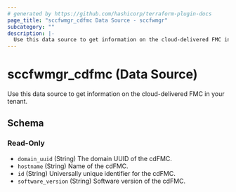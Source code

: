```yaml
---
# generated by https://github.com/hashicorp/terraform-plugin-docs
page_title: "sccfwmgr_cdfmc Data Source - sccfwmgr"
subcategory: ""
description: |-
  Use this data source to get information on the cloud-delivered FMC in your tenant.
---
```


# sccfwmgr_cdfmc (Data Source)

Use this data source to get information on the cloud-delivered FMC in your tenant.



<!-- schema generated by tfplugindocs -->
## Schema

### Read-Only

- `domain_uuid` (String) The domain UUID of the cdFMC.
- `hostname` (String) Name of the cdFMC.
- `id` (String) Universally unique identifier for the cdFMC.
- `software_version` (String) Software version of the cdFMC.
